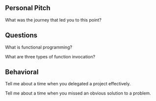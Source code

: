 ## Personal Pitch

What was the journey that led you to this point?

## Questions

What is functional programming?

What are three types of function invocation?

## Behavioral

Tell me about a time when you delegated a project effectively.

Tell me about a time when you missed an obvious solution to a problem.
